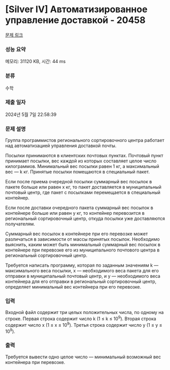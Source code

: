 # [Silver IV] Автоматизированное управление доставкой - 20458 

[문제 링크](https://www.acmicpc.net/problem/20458) 

### 성능 요약

메모리: 31120 KB, 시간: 44 ms

### 분류

수학

### 제출 일자

2024년 5월 7일 22:58:39

### 문제 설명

<p>Группа программистов регионального сортировочного центра работает над автоматизацией управления доставкой почты.</p>

<p>Посылки принимаются в клиентских почтовых пунктах. Почтовый пункт принимает посылки, вес каждой из которых составляет целое число килограммов. Минимальный вес посылки равен 1 кг, а максимальный вес — k кг. Принятые посылки помещаются в специальный пакет.</p>

<p>Если после приема очередной посылки суммарный вес посылок в пакете больше или равен x кг, то пакет доставляется в муниципальный почтовый центр, где пакет с посылками перемещается в специальный контейнер.</p>

<p>Если после доставки очередного пакета суммарный вес посылок в контейнере больше или равен y кг, то контейнер перевозится в региональный сортировочный центр, откуда посылки уже доставляются получателям.</p>

<p>Суммарный вес посылок в контейнере при его перевозке может различаться в зависимости от массы принятых посылок. Необходимо выяснить, каким может быть минимальный суммарный вес посылок в контейнере при перевозке его из муниципального почтового центра в региональный сортировочный центр.</p>

<p>Требуется написать программу, которая по заданным значениям k — максимального веса посылки, x — необходимого веса пакета для его отправки в муниципальный почтовый центр, и y — необходимого веса контейнера для его отправки в региональный сортировочный центр, определяет минимальный вес контейнера при его перевозке.</p>

### 입력 

 <p>Входной файл содержит три целых положительных числа, по одному на строке. Первая строка содержит число k (1 ≤ k ≤ 10<sup>9</sup>). Вторая строка содержит число x (1 ≤ x ≤ 10<sup>9</sup>). Третья строка содержит число y (1 ≤ y ≤ 10<sup>9</sup>).</p>

### 출력 

 <p>Требуется вывести одно целое число — минимальный возможный вес контейнера при перевозке.</p>

